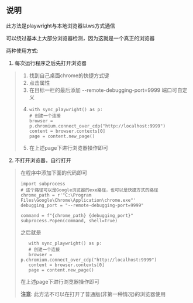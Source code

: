 ## 说明

此方法是playwright与本地浏览器以ws方式通信

可以绕过基本上大部分浏览器检测，因为这就是一个真正的浏览器

两种使用方式:

1. 每次运行程序之后先打开浏览器

> 1. 找到自己桌面chrome的快捷方式键
> 2. 点击属性
> 3. 在目标一栏的最后添加 --remote-debugging-port=9999 端口可自定义
> 4. ```
>    with sync_playwright() as p:
>    # 创建一个连接
>    browser = p.chromium.connect_over_cdp("http://localhost:9999")
>    content = browser.contexts[0]
>    page = content.new_page()
>    ```
> 5. 在上述page下进行浏览器操作即可

2. 不打开浏览器，自行打开
> 在程序中添加下面的代码即可
>```
>import subprocess
># 这个路径可以是Google浏览器的exe路径，也可以是快捷方式的路径
>chrome_path = r'"C:\Program Files\Google\Chrome\Application\chrome.exe"'
>debugging_port = "--remote-debugging-port=9999"
>
>command = f"{chrome_path} {debugging_port}"
>subprocess.Popen(command, shell=True)
>```
>之后就是
> ```
>    with sync_playwright() as p:
>    # 创建一个连接
>    browser = p.chromium.connect_over_cdp("http://localhost:9999")
>    content = browser.contexts[0]
>    page = content.new_page()
>    ```
> 在上述page下进行浏览器操作即可
> 
> __注意__:
> 此方法不可以在打开了普通版(非第一种情况)的浏览器使用